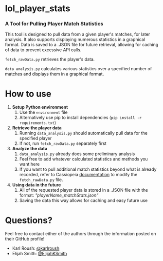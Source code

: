 # lol_player_stats 
### A Tool for Pulling Player Match Statistics
This tool is designed to pull data from a given player's matches, for later analysis. It also supports displaying numerous statistics in a graphical format. Data is saved to a .JSON file for future retrieval, allowing for caching of data to prevent excessive API calls.

```fetch_rawData.py``` retrieves the player's data.

```data_analysis.py``` calculates various statistics over a specified number of matches and displays them in a graphical format.

# How to use
1. **Setup Python environment**
    1. Use the ```environment``` file
    2. Alternatively use pip to install dependencies (```pip install -r requirements.txt```)
1. **Retrieve the player data**
    1. Running ```data_analysis.py``` should automatically pull data for the specified player
    2. If not, run ```fetch_rawData.py``` separately first
2. **Analyze the data**
    1. ```data_analysis.py``` already does some preliminary analysis
	  2. Feel free to add whatever calculated statistics and methods you want here
	  3. If you want to pull additional match statistics beyond what is already recorded, refer to Cassiopeia [documentation](https://readthedocs.org/projects/cassiopeia/downloads/pdf/latest/) to modify the ```fetch_rawData.py``` file.
3. **Using data in the future**
    1. All of the requested player data is stored in a .JSON file with the format: *"playerName_matchStats.json"*
	  2. Saving the data this way allows for caching and easy future use

# Questions?
Feel free to contact either of the authors through the information posted on their GitHub profile!
- Karl Roush: [@karlroush](https://github.com/karlroush)
- Elijah Smith: [@ElijahKSmith](https://github.com/ElijahKSmith)
